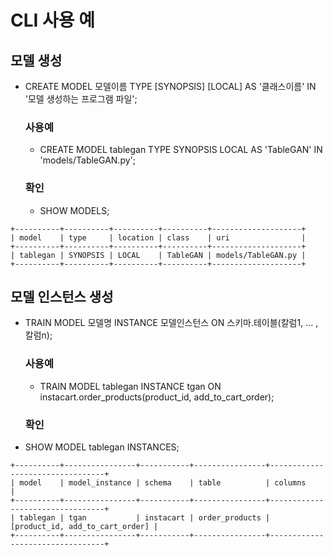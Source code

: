 # CLI 사용 예

## 모델 생성
- CREATE MODEL 모델이름 TYPE [SYNOPSIS] [LOCAL] AS '클래스이름' IN '모델 생성하는 프로그램 파일';

  ### 사용예
  - CREATE MODEL tablegan TYPE SYNOPSIS LOCAL AS 'TableGAN' IN 'models/TableGAN.py';

  ### 확인
  - SHOW MODELS;
```console
+----------+----------+----------+----------+--------------------+
| model    | type     | location | class    | uri                |
+----------+----------+----------+----------+--------------------+
| tablegan | SYNOPSIS | LOCAL    | TableGAN | models/TableGAN.py |
+----------+----------+----------+----------+--------------------+
```

## 모델 인스턴스 생성
- TRAIN MODEL 모델명 INSTANCE 모델인스턴스 ON 스키마.테이블(칼럼1, ... ,칼럼n);

   ### 사용예
   - TRAIN MODEL tablegan INSTANCE tgan ON instacart.order_products(product_id, add_to_cart_order);

  ### 확인

- SHOW MODEL tablegan INSTANCES;
```console
+----------+----------------+-----------+----------------+---------------------------------+
| model    | model_instance | schema    | table          | columns                         |
+----------+----------------+-----------+----------------+---------------------------------+
| tablegan | tgan           | instacart | order_products | [product_id, add_to_cart_order] |
+----------+----------------+-----------+----------------+---------------------------------+
```

